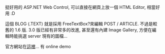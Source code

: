 挺好用的 ASP.NET Web Control, 可以直接在網頁上放一個 HTML Editor, 相當好用 :D

這個 BLOG (.TEXT) 就是採用 FreeTextBox?來編輯 POST / ARTICLE. 不過是較舊的 1.6 版. 3.0 版已經有非常多的改進, 甚至還有內建 Image Gallery, 方便在編輯時能挑選 server 現有的圖檔...

官方網站在[這裡](http://www.freetextbox.com)... 有 online demo
